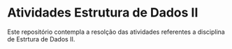 # Atividades Estrutura de Dados II

Este repositório contempla a resolção das atividades referentes a disciplina de Estrtura de Dados II.
